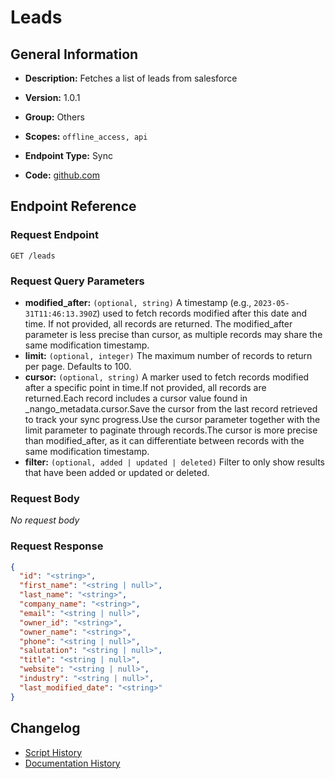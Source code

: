 <!-- BEGIN GENERATED CONTENT -->
# Leads

## General Information

- **Description:** Fetches a list of leads from salesforce

- **Version:** 1.0.1
- **Group:** Others
- **Scopes:** `offline_access, api`
- **Endpoint Type:** Sync
- **Code:** [github.com](https://github.com/NangoHQ/integration-templates/tree/main/integrations/salesforce-sandbox/syncs/leads.ts)


## Endpoint Reference

### Request Endpoint

`GET /leads`

### Request Query Parameters

- **modified_after:** `(optional, string)` A timestamp (e.g., `2023-05-31T11:46:13.390Z`) used to fetch records modified after this date and time. If not provided, all records are returned. The modified_after parameter is less precise than cursor, as multiple records may share the same modification timestamp.
- **limit:** `(optional, integer)` The maximum number of records to return per page. Defaults to 100.
- **cursor:** `(optional, string)` A marker used to fetch records modified after a specific point in time.If not provided, all records are returned.Each record includes a cursor value found in _nango_metadata.cursor.Save the cursor from the last record retrieved to track your sync progress.Use the cursor parameter together with the limit parameter to paginate through records.The cursor is more precise than modified_after, as it can differentiate between records with the same modification timestamp.
- **filter:** `(optional, added | updated | deleted)` Filter to only show results that have been added or updated or deleted.

### Request Body

_No request body_

### Request Response

```json
{
  "id": "<string>",
  "first_name": "<string | null>",
  "last_name": "<string>",
  "company_name": "<string>",
  "email": "<string | null>",
  "owner_id": "<string>",
  "owner_name": "<string>",
  "phone": "<string | null>",
  "salutation": "<string | null>",
  "title": "<string | null>",
  "website": "<string | null>",
  "industry": "<string | null>",
  "last_modified_date": "<string>"
}
```

## Changelog

- [Script History](https://github.com/NangoHQ/integration-templates/commits/main/integrations/salesforce-sandbox/syncs/leads.ts)
- [Documentation History](https://github.com/NangoHQ/integration-templates/commits/main/integrations/salesforce-sandbox/syncs/leads.md)

<!-- END  GENERATED CONTENT -->

